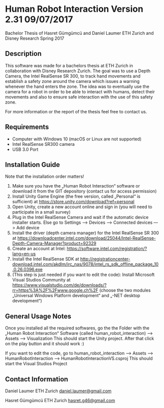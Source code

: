 # Human Robot Interaction Version 2.31 09/07/2017
Bachelor Thesis of Hasret Gümgümcü and Daniel Laumer
ETH Zurich and Disney Research Spring 2017


## Description
This software was made for a bachelors thesis at ETH Zurich in collaboration with Disney Research Zurich. The goal was to use a Depth Camera, 
the Intel RealSense SR 300, to track hand movements and establish a safety zone around the camera which issues a warning whenever the hand
enters the zone. The idea was to eventually use the camera for a robot in order to be able to interact with humans, detect their movements and
also to ensure safe interaction with the use of this safety zone. 

For more information or the report of the thesis feel free to contact us.


## Requirements
- Computer with Windows 10  (macOS or Linux are not supported)
- Intel RealSense SR300 camera
- USB 3.0 Port


## Installation Guide
Note that the installation order matters!
1) Make sure you have the „Human Robot Interaction“ software or download it from the GIT depository (contact us for access permission)
2) Install Unity Game Engine (the free version, called „Personal“ is sufficient) at https://store.unity.com/download?ref=personal
3) Open Unity, create a new account online and sign in (you will need to participate in a small survey)
4) Plug in the Intel RealSense Camera and wait if the automatic device installer starts. Else go to Settings —> Devices —> Connected devices —> Add device
5) Install the driver (depth camera manager) for the Intel RealSense SR 300 at https://downloadcenter.intel.com/download/25044/Intel-RealSense-Depth-Camera-Manager?product=92329
6) Create an account at Intel: https://software.intel.com/registration/?lang=en-us
7) Install the Intel RealSense SDK at http://registrationcenter-download.intel.com/akdlm/irc_nas/9078/intel_rs_sdk_offline_package_10.0.26.0396.exe
8) (This step is just needed if you want to edit the code): Install Microsoft Visual Studios Community at https://www.visualstudio.com/de/downloads/?rr=https%3A%2F%2Fwww.google.ch%2F  (choose the two modules „Universal Windows Platform development“ and „-NET desktop development“)


## General Usage Notes
Once you installed all the required softwares, go the the Folder with the „Human Robot Interaction“ Software (called human_robot_interaction) —> Assets —> Visualization
This should start the Unity project. After that click on the play button and it should work :)

If you want to edit the code, go to human_robot_interaction —> Assets —> HumanRobotInteraction —> HumanRobotInteractionVS.csproj
This should start the Visual Studios Project


## Contact Information
Daniel Laumer
ETH Zurich
daniel.laumer@gmail.com

Hasret Gümgümcü
ETH Zurich
hasret.g46@gmail.com
